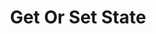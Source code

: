 ---
title: Get Or Set State
excerpt: >-
  Retrieves the [State](#schema_state) object for a valid identifiers. If the
  state does not exist, it creates a new state.
api:
  file: botpress-api.json
  operationId: getOrSetState
deprecated: false
hidden: true
metadata:
  title: ''
  description: ''
  robots: index
next:
  description: ''
---